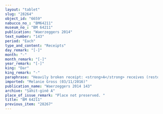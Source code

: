 ```yaml
---
layout: "tablet"
slug: "28264"
object_id: "6659"
nabucco_no_: "BM64211"
museum_no_: "BM 64211"
publication: "Waerzeggers 2014"
text_number: "143"
period: "Each"
type_and_content: "Receipts"
day_remark: "[-]"
month: "-"
month_remark: "[-]"
year_remark: "[-]"
king: "Dar"
king_remark: "-"
paraphrase: "Heavily broken receipt: <strong>A</strong> receives (restore either <em>mahāru </em>or<em> eṭēru</em>) from <strong>B</strong> something the details of which are lost in the broken passage at the beginning of the tablet. In the first, broken passage <strong>C<sub>1</sub></strong>, <strong>C<sub>2</sub></strong> and <strong>C<sub>3</sub></strong> are mentioned &ndash; their role remains unclear. This is related or not related (<em>adi</em> or <em>elat</em>) to previous promissory notes (<em>u&rsquo;iltu</em>) of barley and dates. Each party has taken a copy. 3(+) witnesses (including [&hellip;]/Nab&ucirc;-[&hellip;], governor [<em>pīhatu</em>]) and the scribe (lost).<br /> &nbsp;<br /> <strong>A</strong> = Marduk-rēmanni/Bēl-uballiṭ//Ṣāhit-gin&ecirc;; <strong>B</strong> = Erība-Marduk/Nidinti-Marduk; <strong>C<sub>1</sub></strong>= [&hellip;]; <strong>C<sub>2</sub></strong> = Itti-Bēl-gūzu; <strong>C<sub>3</sub></strong> = Itti-Nab&ucirc;-īnāya<br /> &nbsp;"
imported: "Melanie Gross (03/11/2016)"
publication_name: "Waerzeggers 2014 143"
archive: "Ṣāhit-ginê A"
place_of_issue_remark: "Place not preserved. "
title: "BM 64211"
previous_item: "28267"
---
```

